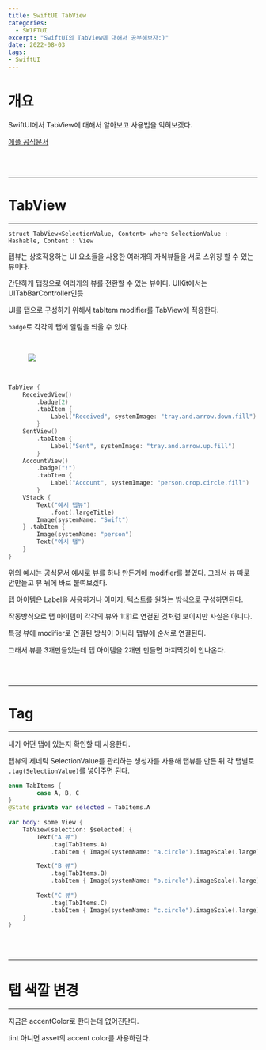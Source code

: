 ```yaml
---
title: SwiftUI TabView
categories:
  - SWIFTUI 
excerpt: "SwiftUI의 TabView에 대해서 공부해보자:)"
date: 2022-08-03
tags:
- SwiftUI
---
```




# 개요

SwiftUI에서 TabView에 대해서 알아보고 사용법을 익혀보겠다.

[애플 공식문서](https://developer.apple.com/documentation/swiftui/tabview)


<br />
<br />

---

# TabView

---

`struct TabView<SelectionValue, Content> where SelectionValue : Hashable, Content : View`


탭뷰는 상호작용하는 UI 요소들을 사용한 여러개의 자식뷰들을 서로 스위칭 할 수 있는 뷰이다.

간단하게 탭창으로 여러개의 뷰를 전환할 수 있는 뷰이다. UIKit에서는 UITabBarController인듯

UI를 탭으로 구성하기 위해서 tabItem modifier를 TabView에 적용한다.

`badge`로 각각의 탭에 알림을 띄울 수 있다.

<br />

<figure>
	<a href="https://user-images.githubusercontent.com/79088896/182534987-ff8d7724-2838-4ec1-93b0-601df18eabdf.jpeg">
		<img src="https://user-images.githubusercontent.com/79088896/182534987-ff8d7724-2838-4ec1-93b0-601df18eabdf.jpeg" class="w8" />
	</a>
</figure>

<br />

```swift
TabView {
    ReceivedView()
        .badge(2)
        .tabItem {
            Label("Received", systemImage: "tray.and.arrow.down.fill")
        }
    SentView()
        .tabItem {
            Label("Sent", systemImage: "tray.and.arrow.up.fill")
        }
    AccountView()
        .badge("!")
        .tabItem {
            Label("Account", systemImage: "person.crop.circle.fill")
        }
    VStack {
        Text("예시 탭뷰")
            .font(.largeTitle)
        Image(systemName: "Swift")
    } .tabItem {
        Image(systemName: "person")
        Text("예시 탭")
    }
}
```

위의 예시는 공식문서 예시로 뷰를 하나 만든거에 modifier를 붙였다. 그래서 뷰 따로 안만들고 뷰 뒤에 바로 붙여보겠다.

탭 아이템은 Label을 사용하거나 이미지, 텍스트를 원하는 방식으로 구성하면된다.

작동방식으로 탭 아이템이 각각의 뷰와 1대1로 연결된 것처럼 보이지만 사실은 아니다.

특정 뷰에 modifier로 연결된 방식이 아니라 탭뷰에 순서로 연결된다.

그래서 뷰를 3개만들었는데 탭 아이템을 2개만 만들면 마지막것이 안나온다.


<br />
<br />

---

# Tag

---

내가 어떤 탭에 있는지 확인할 때 사용한다.

탭뷰의 제네릭 SelectionValue를 관리하는 생성자를 사용해 탭뷰를 만든 뒤 각 탭별로 `.tag(SelectionValue)`를 넣어주면 된다. 

```swift
enum TabItems {
        case A, B, C
}
@State private var selected = TabItems.A
    
var body: some View {
    TabView(selection: $selected) {
        Text("A 뷰")
            .tag(TabItems.A)
            .tabItem { Image(systemName: "a.circle").imageScale(.large) }

        Text("B 뷰")
            .tag(TabItems.B)
            .tabItem { Image(systemName: "b.circle").imageScale(.large) }
            
        Text("C 뷰")
            .tag(TabItems.C)
            .tabItem { Image(systemName: "c.circle").imageScale(.large) }
    }
}
```



<br />
<br />

---

# 탭 색깔 변경

---

지금은 accentColor로 한다는데 없어진단다.

tint 아니면 asset의 accent color를 사용하란다.